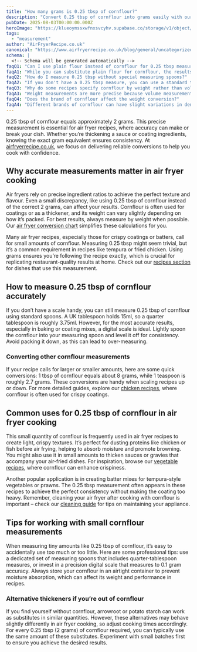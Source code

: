 ```yaml
---
title: "How many grams is 0.25 tbsp of cornflour?"
description: "Convert 0.25 tbsp of cornflour into grams easily with our precise UK measurement guide. Perfect for air fryer recipes!"
pubDate: 2025-08-03T00:00:00.000Z
heroImage: "https://klueoymssxwfnxsvcyhv.supabase.co/storage/v1/object/public/Shmucket/how-many-grams-is-0-25-tbsp-of-cornflour.webp"
tags:
  - "measurement"
author: "AirFryerRecipe.co.uk"
canonical: "https://www.airfryerrecipe.co.uk/blog/general/uncategorized/how-many-grams-is-0-25-tbsp-of-cornflour"
schema: |
  <!-- Schema will be generated automatically -->
faqQ1: "Can I use plain flour instead of cornflour for 0.25 tbsp measurements?"
faqA1: "While you can substitute plain flour for cornflour, the results will differ. Plain flour is less effective as a thickener and creates a heavier coating. For 0.25 tbsp measurements, you might need slightly more plain flour to achieve similar thickening power, but this can affect texture in air fryer recipes."
faqQ2: "How do I measure 0.25 tbsp without special measuring spoons?"
faqA2: "If you don't have a 0.25 tbsp measure, you can use a standard teaspoon. Since 1 tbsp equals 3 tsp, 0.25 tbsp is approximately 3/4 teaspoon. For greater accuracy, consider using a digital kitchen scale to measure out the 2 grams equivalent."
faqQ3: "Why do some recipes specify cornflour by weight rather than volume?"
faqA3: "Weight measurements are more precise because volume measurements can vary based on how ingredients are packed. Cornflour can settle or become compacted, making tablespoon measurements less reliable. Weight ensures consistency, especially important in air fryer cooking where precise ratios affect texture."
faqQ4: "Does the brand of cornflour affect the weight conversion?"
faqA4: "Different brands of cornflour can have slight variations in density, but the difference is usually minimal. Most UK cornflour brands will weigh approximately 2 grams for 0.25 tbsp. For critical recipes, it's always best to weigh your ingredients rather than relying solely on volume measurements."
---
```

<p>0.25 tbsp of cornflour equals approximately 2 grams. This precise measurement is essential for air fryer recipes, where accuracy can make or break your dish. Whether you’re thickening a sauce or coating ingredients, knowing the exact gram equivalent ensures consistency. At <a href=https://www.airfryerrecipe.co.uk>airfryerrecipe.co.uk</a>, we focus on delivering reliable conversions to help you cook with confidence.</p>

<h2>Why accurate measurements matter in air fryer cooking</h2>
<p>Air fryers rely on precise ingredient ratios to achieve the perfect texture and flavour. Even a small discrepancy, like using 0.25 tbsp of cornflour instead of the correct 2 grams, can affect your results. Cornflour is often used for coatings or as a thickener, and its weight can vary slightly depending on how it’s packed. For best results, always measure by weight when possible. Our <a href=https://www.airfryerrecipe.co.uk/air-fryer-conversion-chart>air fryer conversion chart</a> simplifies these calculations for you.</p>

<p>Many air fryer recipes, especially those for crispy coatings or batters, call for small amounts of cornflour. Measuring 0.25 tbsp might seem trivial, but it’s a common requirement in recipes like tempura or fried chicken. Using grams ensures you’re following the recipe exactly, which is crucial for replicating restaurant-quality results at home. Check out our <a href=https://www.airfryerrecipe.co.uk/recipes>recipes section</a> for dishes that use this measurement.</p>

<h2>How to measure 0.25 tbsp of cornflour accurately</h2>
<p>If you don’t have a scale handy, you can still measure 0.25 tbsp of cornflour using standard spoons. A UK tablespoon holds 15ml, so a quarter tablespoon is roughly 3.75ml. However, for the most accurate results, especially in baking or coating mixes, a digital scale is ideal. Lightly spoon the cornflour into your measuring spoon and level it off for consistency. Avoid packing it down, as this can lead to over-measuring.</p>

<h3>Converting other cornflour measurements</h3>
<p>If your recipe calls for larger or smaller amounts, here are some quick conversions: 1 tbsp of cornflour equals about 8 grams, while 1 teaspoon is roughly 2.7 grams. These conversions are handy when scaling recipes up or down. For more detailed guides, explore our <a href=https://www.airfryerrecipe.co.uk/recipe-category/chicken>chicken recipes</a>, where cornflour is often used for crispy coatings.</p>

<h2>Common uses for 0.25 tbsp of cornflour in air fryer cooking</h2>
<p>This small quantity of cornflour is frequently used in air fryer recipes to create light, crispy textures. It’s perfect for dusting proteins like chicken or fish before air frying, helping to absorb moisture and promote browning. You might also use it in small amounts to thicken sauces or gravies that accompany your air-fried dishes. For inspiration, browse our <a href=https://www.airfryerrecipe.co.uk/recipe-category/vegetables>vegetable recipes</a>, where cornflour can enhance crispiness.</p>

<p>Another popular application is in creating batter mixes for tempura-style vegetables or prawns. The 0.25 tbsp measurement often appears in these recipes to achieve the perfect consistency without making the coating too heavy. Remember, cleaning your air fryer after cooking with cornflour is important – check our <a href=https://www.airfryerrecipe.co.uk/air-fryer-cleaner>cleaning guide</a> for tips on maintaining your appliance.</p>

<h2>Tips for working with small cornflour measurements</h2>
<p>When measuring tiny amounts like 0.25 tbsp of cornflour, it’s easy to accidentally use too much or too little. Here are some professional tips: use a dedicated set of measuring spoons that includes quarter-tablespoon measures, or invest in a precision digital scale that measures to 0.1 gram accuracy. Always store your cornflour in an airtight container to prevent moisture absorption, which can affect its weight and performance in recipes.</p>

<h3>Alternative thickeners if you’re out of cornflour</h3>
<p>If you find yourself without cornflour, arrowroot or potato starch can work as substitutes in similar quantities. However, these alternatives may behave slightly differently in air fryer cooking, so adjust cooking times accordingly. For every 0.25 tbsp (2 grams) of cornflour required, you can typically use the same amount of these substitutes. Experiment with small batches first to ensure you achieve the desired results.</p>
